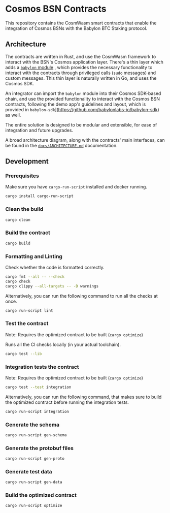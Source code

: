 # Cosmos BSN Contracts

This repository contains the CosmWasm smart contracts that enable
the integration of Cosmos BSNs with the Babylon BTC Staking protocol.

## Architecture

The contracts are written in Rust, and use the CosmWasm framework to interact
with the BSN's Cosmos application layer.
There's a thin layer which adds a [`babylon` module](https://github.com/babylonlabs-io/babylon-sdk/tree/main/x/babylon)
, which provides the necessary functionality to interact with the contracts
through privileged calls (`sudo` messages) and custom messages.
This thin layer is naturally written in Go, and uses the Cosmos SDK.

An integrator can import the `babylon` module into their Cosmos SDK-based chain,
and use the provided functionality to interact with the Cosmos BSN contracts,
following the demo app's guidelines and layout, which is provided in
`babylon-sdk`](https://github.com/babylonlabs-io/babylon-sdk) as well.

The entire solution is designed to be modular and extensible, for ease of
integration and future upgrades.

A broad architecture diagram, along with the contracts' main interfaces, can be
found in the [`docs/ARCHITECTURE.md`](docs/ARCHITECTURE.md) documentation.

## Development

### Prerequisites

Make sure you have `cargo-run-script` installed and docker running.

```bash
cargo install cargo-run-script
```

### Clean the build

```bash
cargo clean
```

### Build the contract

```bash
cargo build
```

### Formatting and Linting

Check whether the code is formatted correctly.

```bash
cargo fmt --all -- --check
cargo check
cargo clippy --all-targets -- -D warnings
```

Alternatively, you can run the following command to run all the checks at once.

```bash
cargo run-script lint
```

### Test the contract

Note: Requires the optimized contract to be built (`cargo optimize`)

Runs all the CI checks locally (in your actual toolchain).

```bash
cargo test --lib
```

### Integration tests the contract

Note: Requires the optimized contract to be built (`cargo optimize`)

```bash
cargo test --test integration
```

Alternatively, you can run the following command, that makes sure to build the optimized contract before running
the integration tests.

```bash
cargo run-script integration
```

### Generate the schema

```bash
cargo run-script gen-schema
```

### Generate the protobuf files

```bash
cargo run-script gen-proto
```

### Generate test data

```bash
cargo run-script gen-data
```

### Build the optimized contract

```bash
cargo run-script optimize
```
